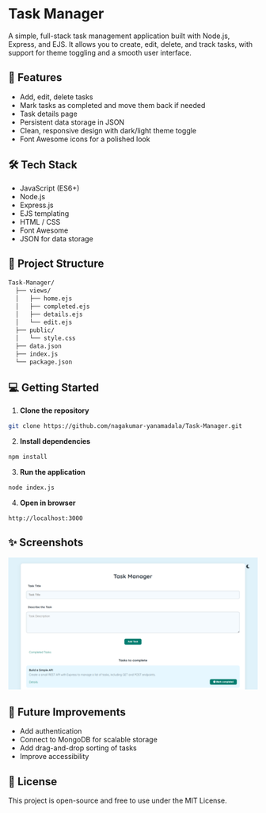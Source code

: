 # Task Manager

A simple, full-stack task management application built with Node.js, Express, and EJS. It allows you to create, edit, delete, and track tasks, with support for theme toggling and a smooth user interface.

## 🚀 Features

- Add, edit, delete tasks
- Mark tasks as completed and move them back if needed
- Task details page
- Persistent data storage in JSON
- Clean, responsive design with dark/light theme toggle
- Font Awesome icons for a polished look

## 🛠 Tech Stack

- JavaScript (ES6+)
- Node.js
- Express.js
- EJS templating
- HTML / CSS
- Font Awesome
- JSON for data storage

## 📂 Project Structure

```
Task-Manager/
  ├── views/
  │   ├── home.ejs
  │   ├── completed.ejs
  │   ├── details.ejs
  │   └── edit.ejs
  ├── public/
  │   └── style.css
  ├── data.json
  ├── index.js
  └── package.json
```

## 💻 Getting Started

1. **Clone the repository**

```bash
git clone https://github.com/nagakumar-yanamadala/Task-Manager.git
```

2. **Install dependencies**

```bash
npm install
```

3. **Run the application**

```bash
node index.js
```

4. **Open in browser**

```
http://localhost:3000
```

## ✨ Screenshots

![Task Manager Screenshot](./assets/screenshot.png)

## 📌 Future Improvements

- Add authentication
- Connect to MongoDB for scalable storage
- Add drag-and-drop sorting of tasks
- Improve accessibility

## 📄 License

This project is open-source and free to use under the MIT License.
